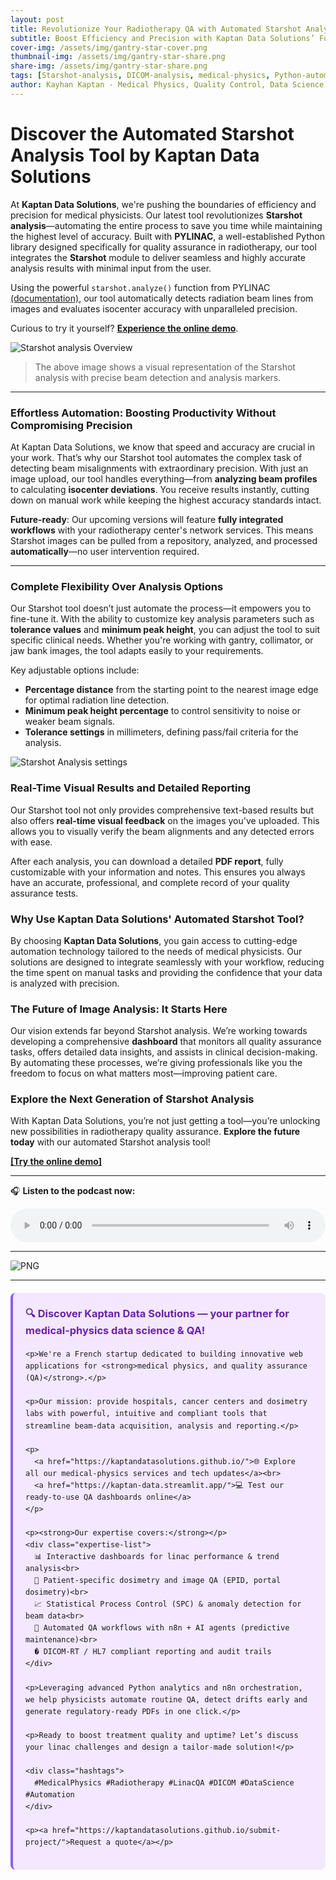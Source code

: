 ```yaml
---
layout: post
title: Revolutionize Your Radiotherapy QA with Automated Starshot Analysis  
subtitle: Boost Efficiency and Precision with Kaptan Data Solutions’ Fully Integrated Starshot Analysis Tool
cover-img: /assets/img/gantry-star-cover.png
thumbnail-img: /assets/img/gantry-star-share.png
share-img: /assets/img/gantry-star-share.png
tags: [Starshot-analysis, DICOM-analysis, medical-physics, Python-automation, radiotherapy-QA, medical-imaging, image-processing, isocenter-alignment, healthcare-technology, pylinac, quality-assurance, automated-analysis, medical-software, radiation-therapy, compliance]
author: Kayhan Kaptan - Medical Physics, Quality Control, Data Science and Automation
---
```



# Discover the Automated **Starshot** Analysis Tool by Kaptan Data Solutions

At **Kaptan Data Solutions**, we're pushing the boundaries of efficiency and precision for medical physicists. Our latest tool revolutionizes **Starshot analysis**—automating the entire process to save you time while maintaining the highest level of accuracy. Built with **PYLINAC**, a well-established Python library designed specifically for quality assurance in radiotherapy, our tool integrates the **Starshot** module to deliver seamless and highly accurate analysis results with minimal input from the user.

Using the powerful `starshot.analyze()` function from PYLINAC [(documentation)](https://pylinac.readthedocs.io/en/latest/starshot_docs.html), our tool automatically detects radiation beam lines from images and evaluates isocenter accuracy with unparalleled precision.

Curious to try it yourself? [**Experience the online demo**](https://kaptan-data.streamlit.app/Starshot).

![Starshot analysis Overview](/assets/img/statshot_image.png)

> The above image shows a visual representation of the Starshot analysis with precise beam detection and analysis markers.

---

### Effortless Automation: Boosting Productivity Without Compromising Precision

At Kaptan Data Solutions, we know that speed and accuracy are crucial in your work. That’s why our Starshot tool automates the complex task of detecting beam misalignments with extraordinary precision. With just an image upload, our tool handles everything—from **analyzing beam profiles** to calculating **isocenter deviations**. You receive results instantly, cutting down on manual work while keeping the highest accuracy standards intact.

**Future-ready**: Our upcoming versions will feature **fully integrated workflows** with your radiotherapy center's network services. This means Starshot images can be pulled from a repository, analyzed, and processed **automatically**—no user intervention required.

---

### Complete Flexibility Over Analysis Options

Our Starshot tool doesn’t just automate the process—it empowers you to fine-tune it. With the ability to customize key analysis parameters such as **tolerance values** and **minimum peak height**, you can adjust the tool to suit specific clinical needs. Whether you're working with gantry, collimator, or jaw bank images, the tool adapts easily to your requirements.

Key adjustable options include:
- **Percentage distance** from the starting point to the nearest image edge for optimal radiation line detection.
- **Minimum peak height percentage** to control sensitivity to noise or weaker beam signals.
- **Tolerance settings** in millimeters, defining pass/fail criteria for the analysis.

![Starshot Analysis settings ](/assets/img/statshot_image-2.png)


### Real-Time Visual Results and Detailed Reporting

Our Starshot tool not only provides comprehensive text-based results but also offers **real-time visual feedback** on the images you've uploaded. This allows you to visually verify the beam alignments and any detected errors with ease.

After each analysis, you can download a detailed **PDF report**, fully customizable with your information and notes. This ensures you always have an accurate, professional, and complete record of your quality assurance tests.


### Why Use Kaptan Data Solutions' Automated Starshot Tool?

By choosing **Kaptan Data Solutions**, you gain access to cutting-edge automation technology tailored to the needs of medical physicists. Our solutions are designed to integrate seamlessly with your workflow, reducing the time spent on manual tasks and providing the confidence that your data is analyzed with precision.

### The Future of Image Analysis: It Starts Here

Our vision extends far beyond Starshot analysis. We’re working towards developing a comprehensive **dashboard** that monitors all quality assurance tasks, offers detailed data insights, and assists in clinical decision-making. By automating these processes, we’re giving professionals like you the freedom to focus on what matters most—improving patient care.


### Explore the Next Generation of Starshot Analysis

With Kaptan Data Solutions, you’re not just getting a tool—you’re unlocking new possibilities in radiotherapy quality assurance. **Explore the future today** with our automated Starshot analysis tool!

**[[Try the online demo]](https://kaptan-data.streamlit.app/Starshot)**


---

🎧 **Listen to the podcast now:**

<audio controls style="width: 100%; max-width: 600px;">
  <source src="/podcast_kds/Starshot Web App.wav" type="audio/wav">
  Your browser does not support the audio element.
</audio>

---

![PNG](/assets/img/blog_image_podcast_startshot.png)

---


<html lang="fr">
<head>
    <meta charset="UTF-8">
    <meta name="viewport" content="width=device-width, initial-scale=1.0">
    <title>Kaptan Data Solutions</title>
    <style>
        .citation {
            background-color: #f3e8ff;
            border-left: 4px solid #8b5cf6;
            padding: 20px;
            margin: 20px 0;
            border-radius: 8px;
            font-family: -apple-system, BlinkMacSystemFont, 'Segoe UI', Roboto, sans-serif;
            line-height: 1.6;
        }
        .citation h3 {
            color: #6b21a8;
            margin-top: 0;
        }
        .citation a {
            color: #7c3aed;
            text-decoration: none;
        }
        .citation a:hover {
            text-decoration: underline;
        }
        .expertise-list {
            margin: 15px 0;
        }
        .hashtags {
            font-weight: bold;
            color: #7c3aed;
            margin-top: 15px;
        }
    </style>
</head>
<body>
  <div class="citation">
    <h3>🔍 Discover Kaptan Data Solutions — your partner for medical-physics data science & QA!</h3>

    <p>We're a French startup dedicated to building innovative web applications for <strong>medical physics, and quality assurance (QA)</strong>.</p>

    <p>Our mission: provide hospitals, cancer centers and dosimetry labs with powerful, intuitive and compliant tools that streamline beam-data acquisition, analysis and reporting.</p>

    <p>
      <a href="https://kaptandatasolutions.github.io/">🌐 Explore all our medical-physics services and tech updates</a><br>
      <a href="https://kaptan-data.streamlit.app/">💻 Test our ready-to-use QA dashboards online</a>
    </p>

    <p><strong>Our expertise covers:</strong></p>
    <div class="expertise-list">
      📊 Interactive dashboards for linac performance & trend analysis<br>
      🔬 Patient-specific dosimetry and image QA (EPID, portal dosimetry)<br>
      📈 Statistical Process Control (SPC) & anomaly detection for beam data<br>
      🤖 Automated QA workflows with n8n + AI agents (predictive maintenance)<br>
      � DICOM-RT / HL7 compliant reporting and audit trails
    </div>

    <p>Leveraging advanced Python analytics and n8n orchestration, we help physicists automate routine QA, detect drifts early and generate regulatory-ready PDFs in one click.</p>

    <p>Ready to boost treatment quality and uptime? Let’s discuss your linac challenges and design a tailor-made solution!</p>

    <div class="hashtags">
      #MedicalPhysics #Radiotherapy #LinacQA #DICOM #DataScience #Automation
    </div>

    <p><a href="https://kaptandatasolutions.github.io/submit-project/">Request a quote</a></p>
  </div>
</body>
</html>